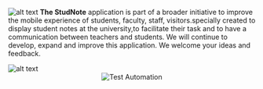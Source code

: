
![alt text](https://raw.githubusercontent.com/HalasProject/StudentA-Mobile/tree/master/Image/AP2P.png)
  <b>The StudNote</b> application is part of a broader initiative to improve the mobile experience of students, faculty, staff, visitors.specially created to display student notes at the university,to facilitate their task and to have a communication between teachers and students. We will continue to develop, expand and improve this application. We welcome your ideas and feedback.

 
![alt text](https://raw.githubusercontent.com/HalasProject/StudentA-Mobile/tree/master/Image/Graph.jpg)
<span style="display:block;text-align:center">![Test Automation](https://raw.githubusercontent.com/HalasProject/StudentA-Mobile/tree/master/Image/RealTime.gif)</span>
